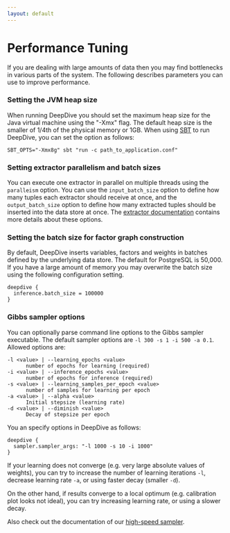 ```yaml
---
layout: default
---
```


# Performance Tuning

If you are dealing with large amounts of data then you may find bottlenecks in various parts of the system. The following describes parameters you can use to improve performance.

### Setting the JVM heap size

When running DeepDive you should set the maximum heap size for the Java virtual machine using the "-Xmx" flag. The default heap size is the smaller of 1/4th of the physical memory or 1GB. When using [SBT](http://www.scala-sbt.org/) to run DeepDive, you can set the option as follows:

    SBT_OPTS="-Xmx8g" sbt "run -c path_to_application.conf"

### Setting extractor parallelism and batch sizes

You can execute one extractor in parallel on multiple threads using the `paralleism` option. You can use the `input_batch_size` option to define how many tuples each extractor should receive at once, and the `output_batch_size` option to define how many extracted tuples should be inserted into the data store at once. The [extractor documentation](extractors.html) contains more details about these options. 

### Setting the batch size for factor graph construction

By default, DeepDive inserts variables, factors and weights in batches defined by the underlying data store. The default for PostgreSQL is 50,000. If you have a large amount of memory you may overwrite the batch size using the following configuration setting.

    deepdive {
      inference.batch_size = 100000
    }


### Gibbs sampler options

You can optionally parse command line options to the Gibbs sampler executable. The default sampler options are `-l 300 -s 1 -i 500 -a 0.1`. Allowed options are:

    -l <value> | --learning_epochs <value>
          number of epochs for learning (required)
    -i <value> | --inference_epochs <value>
          number of epochs for inference (required)
    -s <value> | --learning_samples_per_epoch <value>
          number of samples for learning per epoch
    -a <value> | --alpha <value>
          Initial stepsize (learning rate)
    -d <value> | --diminish <value>
          Decay of stepsize per epoch

You an specify options in DeepDive as follows:

    deepdive {
      sampler.sampler_args: "-l 1000 -s 10 -i 1000"
    }

If your learning does not converge (e.g. very large absolute values of weights), you can try to increase the number of learning iterations `-l`, decrease learning rate `-a`, or using faster decay (smaller `-d`). 

On the other hand, if results converge to a local optimum (e.g. calibration plot looks not ideal), you can try increasing learning rate, or using a slower decay.

Also check out the documentation of our [high-speed sampler](/doc/sampler.html).